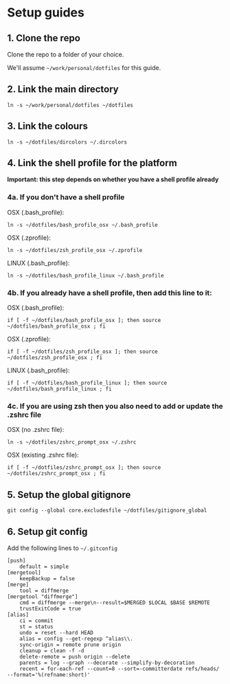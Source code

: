 # Setup guides

## 1. Clone the repo

Clone the repo to a folder of your choice.

We'll assume `~/work/personal/dotfiles` for this guide.

## 2. Link the main directory

`ln -s ~/work/personal/dotfiles ~/dotfiles`

## 3. Link the colours

`ln -s ~/dotfiles/dircolors ~/.dircolors`

## 4. Link the shell profile for the platform

**Important: this step depends on whether you have a shell profile already**

### 4a. If you don't have a shell profile

OSX (.bash_profile):

```
ln -s ~/dotfiles/bash_profile_osx ~/.bash_profile
```

OSX (.zprofile):

```
ln -s ~/dotfiles/zsh_profile_osx ~/.zprofile
```

LINUX (.bash_profile):

```
ln -s ~/dotfiles/bash_profile_linux ~/.bash_profile
```

### 4b. If you already have a shell profile, then add this line to it:

OSX (.bash_profile):

```
if [ -f ~/dotfiles/bash_profile_osx ]; then source ~/dotfiles/bash_profile_osx ; fi
```

OSX (.zprofile):

```
if [ -f ~/dotfiles/zsh_profile_osx ]; then source ~/dotfiles/zsh_profile_osx ; fi
```

LINUX (.bash_profile):

```
if [ -f ~/dotfiles/bash_profile_linux ]; then source ~/dotfiles/bash_profile_linux ; fi
```

### 4c. If you are using zsh then you also need to add or update the .zshrc file

OSX (no .zshrc file):

```
ln -s ~/dotfiles/zshrc_prompt_osx ~/.zshrc
```

OSX (existing .zshrc file):

```
if [ -f ~/dotfiles/zshrc_prompt_osx ]; then source ~/dotfiles/zshrc_prompt_osx ; fi
```

## 5. Setup the global gitignore

`git config --global core.excludesfile ~/dotfiles/gitignore_global`

## 6. Setup git config

Add the following lines to `~/.gitconfig`

```
[push]
	default = simple
[mergetool]
	keepBackup = false
[merge]
	tool = diffmerge
[mergetool "diffmerge"]
	cmd = diffmerge --merge\n--result=$MERGED $LOCAL $BASE $REMOTE
	trustExitCode = true
[alias]
	ci = commit
	st = status
	undo = reset --hard HEAD
	alias = config --get-regexp ^alias\\.
	sync-origin = remote prune origin
	cleanup = clean -f -d
	delete-remote = push origin --delete
	parents = log --graph --decorate --simplify-by-decoration
	recent = for-each-ref --count=8 --sort=-committerdate refs/heads/ --format='%(refname:short)'
```